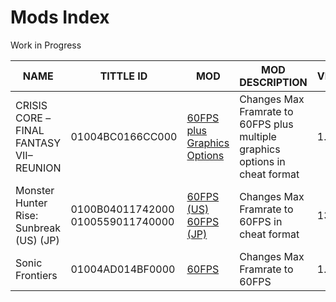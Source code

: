 # Mods Index
Work in Progress

| NAME | TITTLE ID | MOD | MOD DESCRIPTION | VERSION | AUTHOR |
| --- | --- | --- | --- | --- | --- |
| CRISIS CORE –FINAL FANTASY VII– REUNION | 01004BC0166CC000 | [60FPS plus Graphics Options](https://github.com/OldManKain/CheatsModsSavesDB/tree/main/Mods/01004BC0166CC000) | Changes Max Framrate to 60FPS plus multiple graphics options in cheat format | 1.0.3 | Hazerou |
| Monster Hunter Rise: Sunbreak (US) (JP) | 0100B04011742000 0100559011740000 | [60FPS (US)](https://github.com/OldManKain/CheatsModsSavesDB/tree/main/Mods/0100B04011742000) [60FPS (JP)](https://github.com/OldManKain/CheatsModsSavesDB/tree/main/Mods/0100559011740000) | Changes Max Framrate to 60FPS in cheat format | 13.0.0 | Hazerou |
| Sonic Frontiers | 01004AD014BF0000 | [60FPS](https://github.com/OldManKain/CheatsModsSavesDB/raw/main/Mods/01004AD014BF0000/SonicFrontiers60fps.rar) | Changes Max Framrate to 60FPS | 1.1.1 | gwog |

